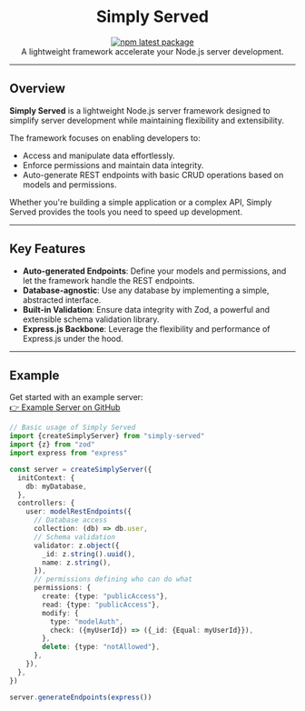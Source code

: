 <h1 align="center">Simply Served</h1>

<div align="center">

[![npm latest package](https://img.shields.io/npm/v/simply-served/latest.svg)](https://www.npmjs.com/package/simply-served)  
A lightweight framework accelerate your Node.js server development.

</div>

---

## Overview

**Simply Served** is a lightweight Node.js server framework designed to simplify server development while maintaining flexibility and extensibility.

The framework focuses on enabling developers to:

- Access and manipulate data effortlessly.
- Enforce permissions and maintain data integrity.
- Auto-generate REST endpoints with basic CRUD operations based on models and permissions.

Whether you're building a simple application or a complex API, Simply Served provides the tools you need to speed up development.

---

## Key Features

- **Auto-generated Endpoints**: Define your models and permissions, and let the framework handle the REST endpoints.
- **Database-agnostic**: Use any database by implementing a simple, abstracted interface.
- **Built-in Validation**: Ensure data integrity with Zod, a powerful and extensible schema validation library.
- **Express.js Backbone**: Leverage the flexibility and performance of Express.js under the hood.

---

## Example

Get started with an example server:  
[👉 Example Server on GitHub](https://github.com/WesleyEdwards/simply-served/tree/main/example/src)

```typescript
// Basic usage of Simply Served
import {createSimplyServer} from "simply-served"
import {z} from "zod"
import express from "express"

const server = createSimplyServer({
  initContext: {
    db: myDatabase,
  },
  controllers: {
    user: modelRestEndpoints({
      // Database access
      collection: (db) => db.user,
      // Schema validation
      validator: z.object({
        _id: z.string().uuid(),
        name: z.string(),
      }),
      // permissions defining who can do what
      permissions: {
        create: {type: "publicAccess"},
        read: {type: "publicAccess"},
        modify: {
          type: "modelAuth",
          check: ({myUserId}) => ({_id: {Equal: myUserId}}),
        },
        delete: {type: "notAllowed"},
      },
    }),
  },
})

server.generateEndpoints(express())
```
